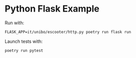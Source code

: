 # Python Flask Example

Run with:

```
FLASK_APP=it/unibo/escooter/http.py poetry run flask run
```

Launch tests with:

```
poetry run pytest
```